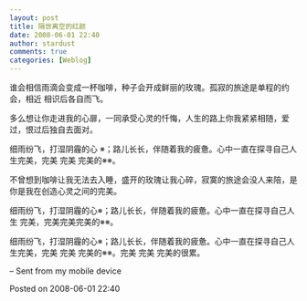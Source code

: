 ```yaml
---
layout: post
title: 隔世离空的红颜
date: 2008-06-01 22:40
author: stardust
comments: true
categories: [Weblog]
---
```

谁会相信雨滴会变成一杯咖啡，种子会开成鲜丽的玫瑰。孤寂的旅途是单程的约会，相近 相识后各自而飞。

多么想让你走进我的心扉，一同承受心灵的忏悔，人生的路上你我紧紧相随，爱过，恨过后独自去面对。

细雨纷飞，打湿阴霾的心 ※；路儿长长，伴随着我的疲惫。心中一直在探寻自己人生完美，完美 完美 完美的※※。

不曾想到咖啡让我无法去入睡，盛开的玫瑰让我心碎，寂寞的旅途会没人来陪，是你是我在创造心灵之间的完美。

细雨纷飞，打湿阴霾的心※；路儿长长，伴随着我的疲惫。心中一直在探寻自己人生 完美，完美完美完美的※※。

细雨纷飞，打湿阴霾的心※；路儿长长，伴随着我的疲惫。心中一直在探寻自己人生完美，完美 完美 完美的※※。完美 完美 完美的很累。

– Sent from my mobile device

Posted on 2008-06-01 22:40
